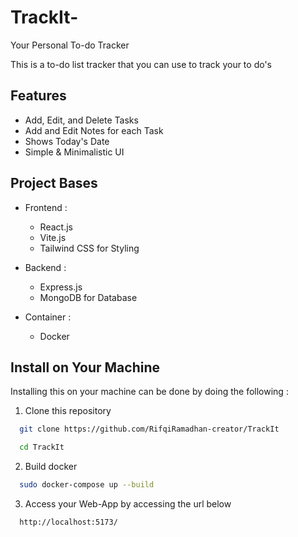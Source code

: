 # TrackIt-
Your Personal To-do Tracker

This is a to-do list tracker that you can use to track your to do's


## Features

- Add, Edit, and Delete Tasks
- Add and Edit Notes for each Task
- Shows Today's Date
- Simple & Minimalistic UI

## Project Bases

- Frontend :
   - React.js
   - Vite.js
   - Tailwind CSS for Styling

- Backend :
   - Express.js
   - MongoDB for Database

- Container :
   - Docker
 
## Install on Your Machine
Installing this on your machine can be done by doing the following : 

1. Clone this repository
```bash
  git clone https://github.com/RifqiRamadhan-creator/TrackIt
```
```bash
  cd TrackIt
```
2. Build docker
```bash
  sudo docker-compose up --build
```

3. Access your Web-App by accessing the url below
```bash
  http://localhost:5173/
```
